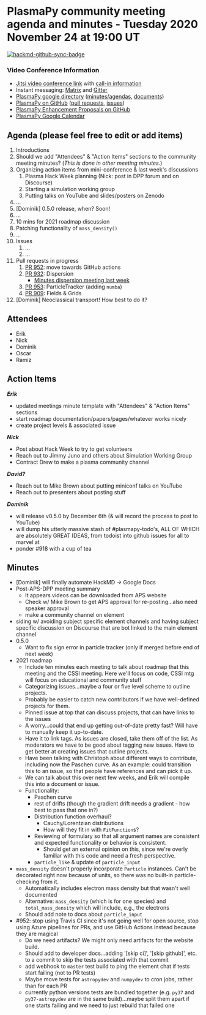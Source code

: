 # PlasmaPy community meeting agenda and minutes - Tuesday 2020 November 24 at 19:00 UT

[![hackmd-github-sync-badge](https://hackmd.io/N2Vok0OhTDqhexMwyJxXCw/badge)](https://hackmd.io/N2Vok0OhTDqhexMwyJxXCw)

### Video Conference Information
* [Jitsi video conference link](https://meet.jit.si/plasmapy) with [call-in information](https://meet.jit.si/static/dialInInfo.html?room=plasmapy) 
* Instant messaging: [Matrix](https://riot.im/app/#/room/#plasmapy:openastronomy.org) and [Gitter](https://gitter.im/PlasmaPy/Lobby)
* [PlasmaPy google directory](https://drive.google.com/drive/folders/0ByPG8nie6fTPMEIxTlZLZjdjYms?usp=sharing) ([minutes/agendas](https://drive.google.com/drive/folders/0ByPG8nie6fTPV1FQUEkzMTgtRTg?usp=sharing), [documents](https://drive.google.com/drive/folders/0ByPG8nie6fTPYzk2TEhTa1N6R0U?usp=sharing))
* [PlasmaPy on GitHub](https://github.com/PlasmaPy/plasmapy) ([pull requests](https://github.com/PlasmaPy/plasmapy/pulls), [issues](https://github.com/PlasmaPy/plasmapy/issues))
* [PlasmaPy Enhancement Proposals on GitHub](https://github.com/PlasmaPy/PlasmaPy-PLEPs)  
* [PlasmaPy Google Calendar](https://calendar.google.com/calendar?cid=bzVsb3ZkcW0zaWxsam00ZTlrMDd2cmw5bWdAZ3JvdXAuY2FsZW5kYXIuZ29vZ2xlLmNvbQ)

## Agenda (please feel free to edit or add items)

1. Introductions
2. Should we add "Attendees" & "Action Items" sections to the community meeting minutes? (*This is done in other meeting minutes.*)
3. Organizing action items from mini-conference & last week's discussions
    1. Plasma Hack Week planning (Nick: post in DPP forum and on Discourse)
    2. Starting a simulation working group
    3. Putting talks on YouTube and slides/posters on Zenodo
4. ...
5. [Dominik] 0.5.0 release, when? Soon!
7. ...
8. 10 mins for 2021 roadmap discussion
9. Patching functionality of `mass_density()`
10. ...
11. Issues
    1. ...
    2. ...
12. Pull requests in progress 
    1. [PR 952](https://github.com/PlasmaPy/PlasmaPy/pull/952): move towards GitHub actions
    1. [PR 932](https://github.com/PlasmaPy/PlasmaPy/pull/932): Dispersion
        * [Minutes dispersion meeting last week](https://github.com/PlasmaPy/plasmapy-project/blob/master/dispersion_2020-present/2020-11-19.md)
    1. [PR 953](https://github.com/PlasmaPy/PlasmaPy/pull/953): ParticleTracker (adding `numba`)
    1. [PR 909](https://github.com/PlasmaPy/PlasmaPy/pull/909): Fields & Grids
6. [Dominik] Neoclassical transport! How best to do it?

## Attendees

* Erik
* Nick
* Dominik
* Oscar
* Ramiz

## Action Items

***Erik***
* updated meetings minute template with "Attendees" & "Action Items" sections
* start roadmap documentation/papers/pages/whatever works nicely
* create project levels & associated issue

***Nick***
* Post about Hack Week to try to get volunteers
* Reach out to Jimmy Juno and others about Simulation Working Group
* Contract Drew to make a plasma community channel

***David?***
* Reach out to Mike Brown about putting miniconf talks on YouTube
* Reach out to presenters about posting stuff

***Dominik***
* will release v0.5.0 by December 6th (& will record the process to post to YouTube)
* will dump his utterly massive stash of #plasmapy-todo's, ALL OF WHICH are absolutely GREAT IDEAS, from todoist into github issues for all to marvel at
* ponder #918 with a cup of tea

## Minutes

* [Dominik] will finally automate HackMD -> Google Docs
* Post-APS-DPP meeting summary
    * It appears videos can be downloaded from APS website
    * Check w/ Mike Brown to get APS approval for re-posting...also need speaker approval
    * make a community channel on element
* siding w/ avoiding subject specific element channels and having subject specific discussion on Discourse that are bot linked to the main element channel
* 0.5.0
    * Want to fix sign error in particle tracker (only if merged before end of next week)
* 2021 roadmap
    * Include ten minutes each meeting to talk about roadmap that this meeting and the CSSI meeting.  Here we'll focus on code, CSSI mtg will focus on educational and community stuff
    * Categorizing issues...maybe a four or five level scheme to outline projects.
    * Probably be easier to catch new contributors if we have well-defined projects for them.
    * Pinned issue at top that can discuss projects, that can have links to the issues
    * A worry...could that end up getting out-of-date pretty fast?  Will have to manually keep it up-to-date.
    * Have it to link tags.  As issues are closed, take them off of the list.  As moderators we have to be good about tagging new issues.  Have to get better at creating issues that outline projects.
    * Have been talking with Christoph about different ways to contribute, including now the Paschen curve.  As an example: could transition this to an issue, so that people have references and can pick it up. 
    * We can talk about this over next few weeks, and Erik will compile this into a document or issue.
    * Functionality: 
        * Paschen curve
        * rest of drifts (though the gradient drift needs a gradient - how best to pass that one in?)
        * Distribution function overhaul?
            * Cauchy/Lorentzian distributions
            * How will they fit in with `FitFunction`s? 
        * Reviewing of formulary so that all argument names are consistent and expected functionality or behavior is consistent.
            * Should get an external opinion on this, since we're overly familiar with this code and need a fresh perspective.
        * `particle_like` & update of `particle_input`
* `mass_density` doesn't properly incorporate `Particle` instances.  Can't be decorated right now because of units, so there was no built-in particle-checking from it.
    * Automatically includes electron mass density but that wasn't well documented
    * Alternative: `mass_density` (which is for one species) and `total_mass_density` which will include, e.g., the electrons
    * Should add note to docs about `particle_input`
* #952: stop using Travis CI since it's not going well for open source, stop using Azure pipelines for PRs, and use GitHub Actions instead because they are magical
    * Do we need artifacts?  We might only need artifacts for the website build.
    * Should add to developer docs...adding '[skip ci]', '[skip github]', etc. to a commit to skip the tests associated with that commit
    * add webhook to `master` test build to ping the element chat if tests start failing (not to PR tests)
    * Maybe move tests for `astropydev` and `numpydev` to cron jobs, rather than for each PR
    * currently python versions tests are bundled together (e.g. `py37` and `py37-astropydev` are in the same build)...maybe split them apart if one starts failing and we need to just rebuild that failed one
